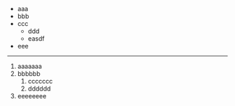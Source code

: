 * aaa
* bbb
* ccc
  * ddd
  * easdf
* eee

---

1. aaaaaaa
1. bbbbbb
    1. ccccccc
    1. dddddd
1. eeeeeeee
